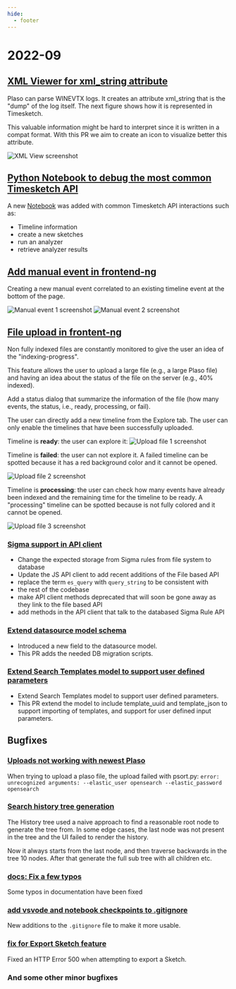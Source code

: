 ```yaml
---
hide:
  - footer
---
```

# 2022-09

## [XML Viewer for xml_string attribute](https://github.com/google/timesketch/pull/2327)

Plaso can parse WINEVTX logs. It creates an attribute xml_string that is the
"dump" of the log itself. The next figure shows how it is represented in
Timesketch.

This valuable information might be hard to interpret since it is written in
a compat format. With this PR we aim to create an icon to visualize better
this attribute.

![XML View screenshot](../assets/images/2327.png)

## [Python Notebook to debug the most common Timesketch API](https://github.com/google/timesketch/pull/2348)

A new [Notebook](https://github.com/google/timesketch/blob/master/notebooks/debugging_timesketch.ipynb)
was added with common Timesketch API interactions such as:

- Timeline information
- create a new sketches
- run an analyzer
- retrieve analyzer results

## [Add manual event in frontend-ng](https://github.com/google/timesketch/pull/2321)

Creating a new manual event correlated to an existing timeline event at the bottom of the page.

![Manual event 1 screenshot](../assets/images/2321_1.png)
![Manual event 2 screenshot](../assets/images/2321_2.png)

## [File upload in frontent-ng](https://github.com/google/timesketch/pull/2322)

Non fully indexed files are constantly monitored to give the user an idea
of the "indexing-progress".

This feature allows the user to upload a large file (e.g., a large Plaso file)
and having an idea about the status of the file on the server
(e.g., 40% indexed).

Add a status dialog that summarize the information of the file
(how many events, the status, i.e., ready, processing, or fail).

The user can directly add a new timeline from the Explore tab.
The user can only enable the timelines that have been successfully uploaded.

Timeline is **ready**: the user can explore it:
![Upload file 1 screenshot](../assets/images/2322_1.png)


Timeline is **failed**: the user can not explore it.
A failed timeline can be spotted because it has a red
background color and it cannot be opened.

![Upload file 2 screenshot](../assets/images/2322_2.png)


Timeline is **processing**: the user can check how many events have already
been indexed and the remaining time for the timeline to be ready.
A "processing" timeline can be spotted because is not fully colored
and it cannot be opened.

![Upload file 3 screenshot](../assets/images/2322_3.png)

### [Sigma support in API client](https://github.com/google/timesketch/pull/2333)

- Change the expected storage from Sigma rules from file system to database
- Update the JS API client to add recent additions of the File based API
- replace the term `es_query` with `query_string` to be consistent with
- the rest of the codebase
- make API client methods deprecated that will soon be gone away as they link
to the file based API
- add methods in the API client that talk to the databased Sigma Rule API

### [Extend datasource model schema](https://github.com/google/timesketch/pull/2342)

- Introduced a new field to the datasource model.
- This PR adds the needed DB migration scripts.

### [Extend Search Templates model to support user defined parameters](https://github.com/google/timesketch/pull/2349)

- Extend Search Templates model to support user defined parameters.
- This PR extend the model to include template_uuid and template_json to support importing of templates, and support for user defined input parameters.

## Bugfixes

### [Uploads not working with newest Plaso](https://github.com/google/timesketch/pull/2300)

When trying to upload a plaso file, the upload failed with psort.py: `error: unrecognized arguments: --elastic_user opensearch --elastic_password opensearch`

### [Search history tree generation](https://github.com/google/timesketch/pull/2320)

The History tree used a naive approach to find a reasonable root node to
generate the tree from. In some edge cases, the last node was not present
in the tree and the UI failed to render the history.

Now it always starts from the last node, and then traverse backwards in the
tree 10 nodes. After that generate the full sub tree with all children etc.

### [docs: Fix a few typos](https://github.com/google/timesketch/pull/2330)

Some typos in documentation have been fixed

### [add vsvode and notebook checkpoints to .gitignore](https://github.com/google/timesketch/pull/2332)

New additions to the `.gitignore` file to make it more usable.

### [fix for Export Sketch feature](https://github.com/google/timesketch/pull/2316)

Fixed an HTTP Error 500 when attempting to export a Sketch.

### And some other minor bugfixes
